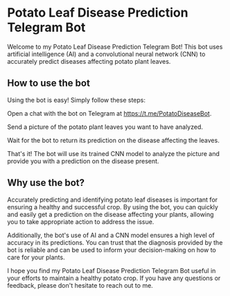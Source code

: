 # Potato Leaf Disease Prediction Telegram Bot
Welcome to my Potato Leaf Disease Prediction Telegram Bot! This bot uses artificial intelligence (AI) and a convolutional neural network (CNN) to accurately predict diseases affecting potato plant leaves.

## How to use the bot
Using the bot is easy! Simply follow these steps:

Open a chat with the bot on Telegram at https://t.me/PotatoDiseaseBot.

Send a picture of the potato plant leaves you want to have analyzed.

Wait for the bot to return its prediction on the disease affecting the leaves.

That's it! The bot will use its trained CNN model to analyze the picture and provide you with a prediction on the disease present.

## Why use the bot?
Accurately predicting and identifying potato leaf diseases is important for ensuring a healthy and successful crop. By using the bot, you can quickly and easily get a prediction on the disease affecting your plants, allowing you to take appropriate action to address the issue.


Additionally, the bot's use of AI and a CNN model ensures a high level of accuracy in its predictions. You can trust that the diagnosis provided by the bot is reliable and can be used to inform your decision-making on how to care for your plants.

I hope you find my Potato Leaf Disease Prediction Telegram Bot useful in your efforts to maintain a healthy potato crop. If you have any questions or feedback, please don't hesitate to reach out to me.
